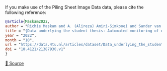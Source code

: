 If you make use of the Piling Sheet Image Data data, please cite the following reference:

```bibtex
@article{Maskam2022,
author = "Richie Maskam and A. (Alireza) Amiri-Simkooei and Sander van Nederveen and Mohammad Fotouhi and Maarten Visser",
title = "{Data underlying the student thesis: Automated monitoring of corrosion on piling sheets}",
year = "2022",
month = "10",
url = "https://data.4tu.nl/articles/dataset/Data_underlying_the_student_thesis_Automated_monitoring_of_corrosion_on_piling_sheets/21387930",
doi = "10.4121/21387930.v1"
}

```

[🔗 Source](https://www.kaggle.com/datasets/richiemaskam/piling-sheet-data-2022)

